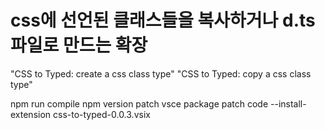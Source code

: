 # css에 선언된 클래스들을 복사하거나 d.ts 파일로 만드는 확장

"CSS to Typed: create a css class type"
"CSS to Typed: copy a css class type"

npm run compile
npm version patch
vsce package patch
code --install-extension css-to-typed-0.0.3.vsix
